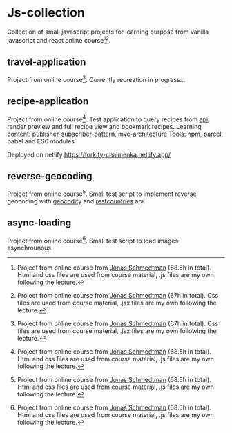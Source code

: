 # Js-collection
Collection of small javascript projects for learning purpose from vanilla javascript and react online course[^1][^2]. 

## travel-application
Project from online course[^2]. 
Currently recreation in progress...

## recipe-application
Project from online course[^1].
Test application to query recipes from [api](https://forkify-api.herokuapp.com/api/), render preview and full recipe view and bookmark recipes. 
Learning content: publisher-subscriber-pattern, mvc-architecture
Tools: npm, parcel, babel and ES6 modules

Deployed on netlify https://forkify-chaimenka.netlify.app/

## reverse-geocoding
Project from online course[^1]. 
Small test script to implement reverse geocoding with [geocodify](https://geocodify.com/) and [restcountries](https://restcountries.com/) api. 

## async-loading
Project from online course[^1]. Small test script to load images asynchrounous. 

[^1]: Project from online course from [Jonas Schmedtman](https://www.udemy.com/course/the-complete-javascript-course/learn/lecture/22648969#overview) (68.5h in total). Html and css files are used from course material, .js files are my own following the lecture. 

[^2]: Project from online course from [Jonas Schmedtman](https://www.udemy.com/course/the-ultimate-react-course/) (67h in total). Css files are used from course material, .jsx files are my own following the lecture. 
